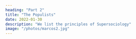 ```yaml
---
heading: "Part 2"
title: "The Populists"
date: 2022-01-30
description: "We list the principles of Supersociology"
image: "/photos/marcos2.jpg"
---
```

